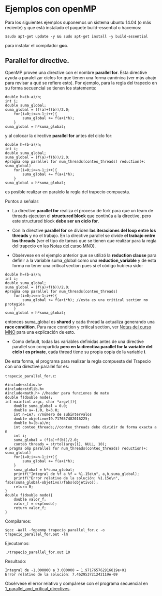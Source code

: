 # Ejemplos con openMP

Para los siguientes ejemplos suponemos un sistema ubuntu 14.04 (o más reciente) y que está instalado el paquete build-essential o hacemos:

```
$sudo apt-get update -y && sudo apt-get install -y build-essential
```

para instalar el compilador **gcc**.


## Parallel for directive.

OpenMP provee una directive con el nombre **parallel for**. Esta directive ayuda a paralelizar ciclos for que tienen una forma canónica (ver más abajo para revisar a qué se refiere esto). Por ejemplo, para la regla del trapecio en su forma secuencial se tienen los statements:

```
double h=(b-a)/n;
int i;
double suma_global;
suma_global = (f(a)+f(b))/2.0;
    for(i=0;i<=n-1;i++){
        suma_global += f(a+i*h);
    }
suma_global = h*suma_global;
```

y al colocar la directive **parallel for** antes del ciclo for:

```
double h=(b-a)/n;
int i;
double suma_global;
suma_global = (f(a)+f(b))/2.0;
#pragma omp parallel for num_threads(conteo_threads) reduction(+: suma_global)
    for(i=0;i<=n-1;i++){
        suma_global += f(a+i*h);
    }
suma_global = h*suma_global;
```

es posible realizar en paralelo la regla del trapecio compuesta.

Puntos a señalar:

* La directive **parallel for** realiza el proceso de fork para que un team de threads ejecuten el **structured block** que continúa a la directive, pero este structured block **debe ser un ciclo for**.

* Con la directive **parallel for** se dividen **las iteraciones del loop entre los threads** y no el trabajo. En la directive parallel se divide **el trabajo entre los threads** (ver el tipo de tareas que se tienen que realizar para la regla del trapecio en las [Notas del curso MNO](https://www.dropbox.com/s/vcxbrqkk6x946d7/2.4.Sistemas_de_memoria_compartida_openMP.pdf?dl=0)).

* Obsérvese en el ejemplo anterior que se utilizó la **reduction clause** para definir a la variable suma_global como una **reduction_variable** y de esta forma no tener una critical section pues si el código hubiera sido:

```
double h=(b-a)/n;
int i;
double suma_global;
suma_global = (f(a)+f(b))/2.0;
#pragma omp parallel for num_threads(conteo_threads)
    for(i=0;i<=n-1;i++){
        suma_global += f(a+i*h); //esta es una critical section no protegida
    }
suma_global = h*suma_global;

```

entonces suma_global es **shared** y cada thread la actualiza generando una **race condition**. Para race condition y critical section, ver [Notas del curso MNO](https://www.dropbox.com/s/vcxbrqkk6x946d7/2.4.Sistemas_de_memoria_compartida_openMP.pdf?dl=0) para una explicación de esto.


* Como default, todas las variables definidas antes de una directive parallel son compartida **pero en la directiva parallel for la variable del ciclo i es private**, cada thread tiene su propia copia de la variable **i**.


De esta forma, el programa para realizar la regla compuesta del Trapecio con una directive parallel for es:

```trapecio_parallel_for.c```:

```
#include<stdio.h>
#include<stdlib.h>
#include<math.h> //header para funciones de mate
double f(double node);
int main(int argc, char *argv[]){
    double suma_global = 0.0;
    double a=-1.0, b=3.0;
    int n=1e7; //número de subintervalos
    double objetivo=19.717657482016225;
	double h=(b-a)/n;
	int conteo_threads;//conteo_threads debe dividir de forma exacta a n
	int i;
	suma_global = (f(a)+f(b))/2.0;
	conteo_threads = strtol(argv[1], NULL, 10);
# pragma omp parallel for num_threads(conteo_threads) reduction(+: suma_global)
    for(i=0;i<=n-1;i++){
        suma_global += f(a+i*h);
    }
	suma_global = h*suma_global;
    printf("Integral de %f a %f = %1.15e\n", a,b,suma_global);
    printf("Error relativo de la solución: %1.15e\n", fabs(suma_global-objetivo)/fabs(objetivo));
    return 0;
}
double f(double nodo){
    double valor_f;
    valor_f = exp(nodo);
    return valor_f;
}

```

Compilamos:

```
$gcc -Wall -fopenmp trapecio_parallel_for.c -o trapecio_parallel_for.out -lm

```


Ejecutamos:

```
./trapecio_parallel_for.out 10
```

Resultado:

```
Integral de -1.000000 a 3.000000 = 1.971765762916819e+01
Error relativo de la solución: 7.462953721242119e-09
```

Obsérvese el error relativo y compárese con el programa secuencial en [1_parallel_and_critical_directives](../1_parallel_and_critical_directives).



